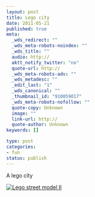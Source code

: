 ```yaml
--- 
layout: post
title: Lego city
date: 2011-05-21
published: true
meta: 
  _wds_redirect: ""
  _wds_meta-robots-noindex: ""
  _wds_title: ""
  audio: http://
  aktt_notify_twitter: "no"
  quote-url: http://
  _wds_meta-robots-adv: ""
  _wds_metadesc: ""
  _edit_last: "1"
  _wds_canonical: ""
  _thumbnail_id: "910059017"
  _wds_meta-robots-nofollow: ""
  quote-copy: Unknown
  image: ""
  link-url: http://
  quote-author: Unknown
keywords: []

type: post
categories: 
- fun
status: publish
---
```

A lego city

[![](http://media.eick.us/2011/05/4301131948_54aefdb292_o-333x500.jpg "Lego street model II")](http://media.eick.us/2011/05/4301131948_54aefdb292_o.jpg)
